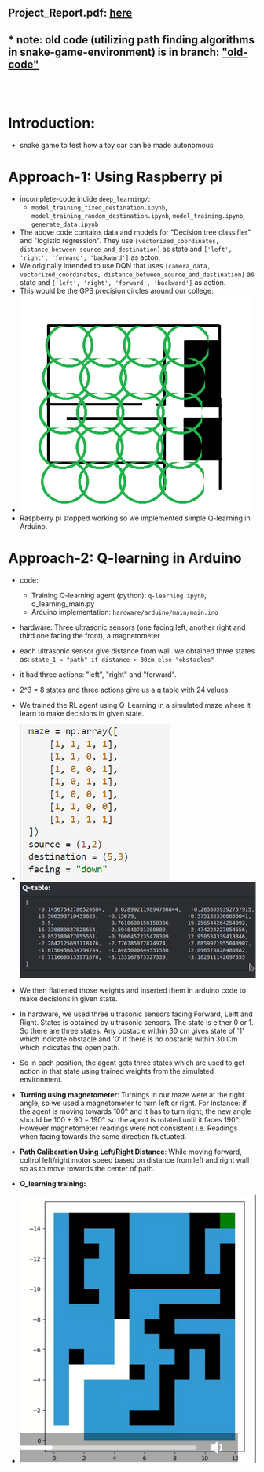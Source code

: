 ## Project_Report.pdf: [here](https://github.com/AGI-RESEARCH-SEC/snake-game-env/blob/main/Report_Major_Project.pdf)

## * **note: old code (utilizing path finding algorithms in snake-game-environment) is in branch: ["old-code"](https://github.com/AGI-RESEARCH-SEC/snake-game-env/tree/old-code)**

<br>
<br>

# Introduction:
 * snake game to test how a toy car can be made autonomous

# Approach-1: Using Raspberry pi
* incomplete-code indide `deep_learning/`:
    * `model_training_fixed_destination.ipynb`, `model_training_random_destination.ipynb`, `model_training.ipynb`, `generate_data.ipynb`
* The above code contains data and models for "Decision tree classifier" and "logistic regression". They use `[vectorized_coordinates, distance_between_source_and_destination]` as state and `['left', 'right', 'forward', 'backward']` as acton.
* We originally intended to use DQN that uses `[camera_data, vectorized_coordinates, distance_between_source_and_destination]` as state and `['left', 'right', 'forward', 'backward']` as action.
* This would be the GPS precision circles around our college:
*    ![precision_circles_of_around_college](images/precision_circles_of_around_college.webp)
* Raspberry pi stopped working so we implemented simple Q-learning in Arduino.

# Approach-2: Q-learning in Arduino
* code: 
    * Training Q-learning agent (python): `q-learning.ipynb`, q_learning_main.py
    * Arduino implementation: `hardware/arduino/main/main.ino`
* hardware: Three ultrasonic sensors (one facing left, another right and third one facing the front), a magnetometer
* each ultrasonic sensor give distance from wall. we obtained three states as: `state_1 = "path" if distance > 30cm else "obstacles"`
* it had three actions: "left", "right" and "forward".
* 2^3 = 8 states and three actions give us a q table with 24 values.
* We trained the RL agent using Q-Learning in a simulated maze where it learn to make decisions in given state.
* ![maze_image](images/maze.webp)![maze_image](images/trained_q_table.png)
* We then flattened those weights and inserted them in arduino code to make decisions in given state.
* In hardware, we used three ultrasonic sensors facing Forward, Lelft and Right. States is obtained by ultrasonic sensors. The state is either 0 or 1. So there are three states. Any obstacle within 30 cm gives state of '1' which indicate obstacle and '0' if there is no obstacle within 30 Cm which indicates the open path.
* So in each position, the agent gets three states which are used to get action in that state using trained weights from the simulated environment.
* **Turning using magnetometer**: Turnings in our maze were at the right angle, so we used a magnetometer to turn left or right. For instance: if the agent is moving towards 100° and it has to turn right, the new angle should be 100 + 90 = 190°. so the agent is rotated until it faces 190°. However magnetometer readings were not consistent i.e. Readings when facing towards the same direction fluctuated.
* **Path Caliberation Using Left/Right Distance**: While moving forward, coltrol left/right motor speed based on distance from left and right wall so as to move towards the center of path.


* **Q_learning training:**
* ![Q_learning training](images/mazefinal.png)